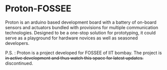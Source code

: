 # Proton-FOSSEE

Proton is an arduino based development board with a battery of on-board sensors and actuators bundled with provisions for multiple communication technologies. Designed to be a one-stop solution for prototyping, it could serve as a playground for hardware novices as well as seasoned developers. 


P.S. : Proton is a project developed for FOSSEE of IIT bombay. The project is ~~in active development and thus watch this space for latest updates.~~ discontinued.

